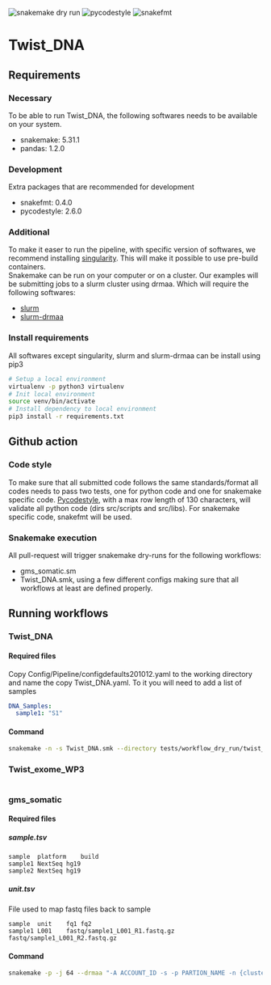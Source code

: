![snakemake dry run](https://github.com/clinical-genomics-uppsala/Twist_DNA/workflows/snakemake%20dry%20run/badge.svg?branch=develop)
![pycodestyle](https://github.com/clinical-genomics-uppsala/Twist_DNA/workflows/pycodestyle/badge.svg?branch=develop)
![snakefmt](https://github.com/clinical-genomics-uppsala/Twist_DNA/workflows/snakefmt/badge.svg?branch=develop)

# Twist_DNA

## Requirements
### Necessary
To be able to run Twist_DNA, the following softwares needs to be available on your system.
* snakemake: 5.31.1
* pandas: 1.2.0

### Development
Extra packages that are recommended for development
* snakefmt: 0.4.0
* pycodestyle: 2.6.0

### Additional
To make it easer to run the pipeline, with specific version of softwares, we recommend installing
[singularity](https://sylabs.io/guides/3.0/user-guide/quick_start.html). This will make it possible to use
pre-build containers.
<br />
Snakemake can be run on your computer or on a cluster. Our examples will be submitting jobs to a slurm cluster using drmaa. Which will require the following softwares:
* [slurm](https://slurm.schedmd.com/documentation.html)
* [slurm-drmaa](https://apps.man.poznan.pl/trac/slurm-drmaa)

### Install requirements
All softwares except singularity, slurm and slurm-drmaa can be install using pip3

```bash
# Setup a local environment
virtualenv -p python3 virtualenv
# Init local environment
source venv/bin/activate
# Install dependency to local environment
pip3 install -r requirements.txt
```

## Github action
### Code style
To make sure that all submitted code follows the same standards/format all codes needs to pass two tests, one for python code and one for snakemake specific code. [Pycodestyle](https://pypi.org/project/pycodestyle/), with a max row length of 130 characters, will validate all python code (dirs src/scripts and src/libs). For snakemake specific code, snakefmt will be used.
### Snakemake execution
All pull-request will trigger snakemake dry-runs for the following workflows:
* gms_somatic.sm
* Twist_DNA.smk, using a few different configs
making sure that all workflows at least are defined properly.

## Running workflows
### Twist_DNA
#### Required files
Copy Config/Pipeline/configdefaults201012.yaml to the working directory and name the copy Twist_DNA.yaml. To it you will need to add a list of samples
```yaml
DNA_Samples:
  sample1: "S1"

```
#### Command
```bash
snakemake -n -s Twist_DNA.smk --directory tests/workflow_dry_run/twist_dna/
```
### Twist_exome_WP3
```bash

```
### gms_somatic
#### Required files
##### sample.tsv
```text
sample	platform	build
sample1	NextSeq	hg19
sample2	NextSeq	hg19
```
##### unit.tsv
File used to map fastq files back to sample
```text
sample	unit	fq1	fq2
sample1	L001	fastq/sample1_L001_R1.fastq.gz	fastq/sample1_L001_R2.fastq.gz
```

#### Command
```bash
snakemake -p -j 64 --drmaa "-A ACCOUNT_ID -s -p PARTION_NAME -n {cluster.n} -t {cluster.time}"  -s ./gms_somatic.smk --use-singularity --singularity-args "--bind /data --bind STORAGE_PATH " --cluster-config Config/Slurm/cluster.json
```
